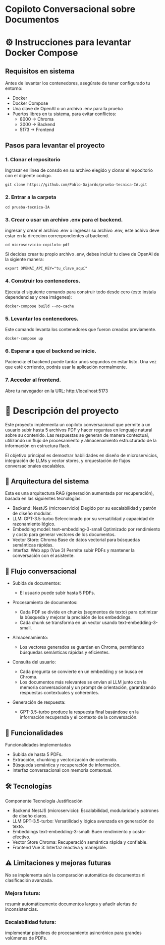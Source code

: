 # Copiloto Conversacional sobre Documentos
# ⚙️ Instrucciones para levantar Docker Compose

## Requisitos en sistema

Antes de levantar los contenedores, asegúrate de tener configurado tu entorno:

- Docker
- Docker Compose
- Una clave de OpenAI o un archivo .env para la prueba
- Puertos libres en tu sistema, para evitar conflictos:
    - 8000 → Chroma
    - 3000 → Backend
    - 5173 → Frontend

## Pasos para levantar el proyecto

### 1. Clonar el repositorio
Ingrasar en linea de consdo en su archivo elegido y clonar el repocitorio con el digiente codigo.

`git clone https://github.com/Pablo-Gajardo/prueba-tecnica-IA.git`

### 2. Entrar a la carpeta  
`cd prueba-tecnica-IA`

### 3. Crear o usar un archivo .env para el backend.
ingresar y crear el archivo .env o ingresar su archivo .env, este achivo deve estar en la direccion correcpondientes al backend.

`cd microservicio-copiloto-pdf`

Si decides crear tu propio archivo .env, debes incluir tu clave de OpenAI de la sigiente manera:

`export OPENAI_API_KEY="tu_clave_aquí"`

### 4. Construir los contenedores.
Ejecuta el siguiente comando para construir todo desde cero (esto instala dependencias y crea imágenes):

`docker-compose build --no-cache`

### 5. Levantar los contenedores.
Este comando levanta los contenedores que fueron creados previamente.

`docker-compose up`


### 6. Esperar a que el backend se inicie.
Paciencia: el backend puede tardar unos segundos en estar listo. Una vez que esté corriendo, podrás usar la aplicación normalmente.

### 7. Acceder al frontend.
Abre tu navegador en la URL: http://localhost:5173


# 📝 Descripción del proyecto

Este proyecto implementa un copiloto conversacional que permite a un usuario subir hasta 5 archivos PDF y hacer 
reguntas en lenguaje natural sobre su contenido. Las respuestas se generan de manera contextual, utilizando un flujo de 
procesamiento y almacenamiento estructurado de la información en estructura Rack.

El objetivo principal es demostrar habilidades en diseño de microservicios,
integración de LLMs y vector stores, y orquestación de flujos conversacionales escalables.

## 🏦 Arquitectura del sistema

Esta es una arquitectura RAG (generación aumentada por recuperación), basada en las siguientes tecnologías:

- Backend: NestJS (microservicio)
Elegido por su escalabilidad y patrón de diseño modular.
- LLM: GPT-3.5-turbo
Seleccionado por su versatilidad y capacidad de razonamiento lógico.
- Embedding model: text-embedding-3-small
Optimizado por rendimiento y costo para generar vectores de los documentos.
- Vector Store: Chroma
Base de datos vectorial para búsquedas semánticas rápidas.
- Interfaz: Web app (Vue 3)
Permite subir PDFs y mantener la conversación con el asistente.



## 🔄 Flujo conversacional


- Subida de documentos: 
    - El usuario puede subir hasta 5 PDFs.
- Procesamiento de documentos:
    - Cada PDF se divide en chunks (segmentos de texto) para optimizar la búsqueda y mejorar la precisión de los embeddings.
    - Cada chunk se transforma en un vector usando text-embedding-3-small.

- Almacenamiento: 
    - Los vectores generados se guardan en Chroma, permitiendo búsquedas semánticas rápidas y eficientes.

- Consulta del usuario:
    - Cada pregunta se convierte en un embedding y se busca en Chroma.
    - Los documentos más relevantes se envían al LLM junto con la memoria conversacional y un prompt de orientación, garantizando respuestas contextuales y coherentes.

- Generación de respuesta:
    - GPT-3.5-turbo produce la respuesta final basándose en la información recuperada y el contexto de la conversación.

## 🚀 Funcionalidades
Funcionalidades implementadas

- Subida de hasta 5 PDFs.
- Extracción, chunking y vectorización de contenido.
- Búsqueda semántica y recuperación de información.
- Interfaz conversacional con memoria contextual.


## 🛠️ Tecnologías
Componente	Tecnología	Justificación
- Backend	NestJS (microservicio):	Escalabilidad, modularidad y patrones de diseño claros.
- LLM	GPT-3.5-turbo:	Versatilidad y lógica avanzada en generación de texto.
- Embeddings	text-embedding-3-small:	Buen rendimiento y costo-efectivo.
- Vector Store	Chroma:	Recuperación semántica rápida y confiable.
- Frontend	Vue 3:	Interfaz reactiva y manejable.


## ⚠️ Limitaciones y mejoras futuras

No se implementa aún la comparación automática de documentos ni clasificación avanzada.

### Mejora futura: 
resumir automáticamente documentos largos y añadir alertas de inconsistencias.

### Escalabilidad futura: 
implementar pipelines de procesamiento asincrónico para grandes volúmenes de PDFs.
